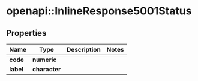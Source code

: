 # openapi::InlineResponse5001Status

## Properties
Name | Type | Description | Notes
------------ | ------------- | ------------- | -------------
**code** | **numeric** |  | 
**label** | **character** |  | 



